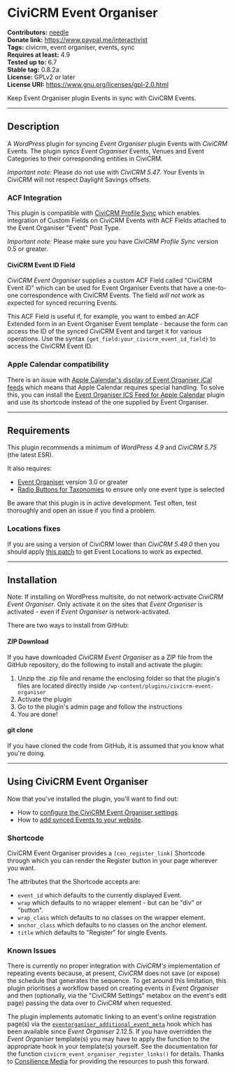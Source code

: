 # CiviCRM Event Organiser

**Contributors:** [needle](https://profiles.wordpress.org/needle/)<br/>
**Donate link:** https://www.paypal.me/interactivist<br/>
**Tags:** civicrm, event organiser, events, sync<br/>
**Requires at least:** 4.9<br/>
**Tested up to:** 6.7<br/>
**Stable tag:** 0.8.2a<br/>
**License:** GPLv2 or later<br/>
**License URI:** https://www.gnu.org/licenses/gpl-2.0.html

Keep Event Organiser plugin Events in sync with CiviCRM Events.

---

## Description

A *WordPress* plugin for syncing *Event Organiser* plugin Events with *CiviCRM* Events. The plugin syncs *Event Organiser* Events, Venues and Event Categories to their corresponding entities in CiviCRM.

*Important note:* Please do not use with *CiviCRM 5.47*. Your Events in CiviCRM will not respect Daylight Savings offsets.

### ACF Integration

This plugin is compatible with [CiviCRM Profile Sync](https://wordpress.org/plugins/civicrm-wp-profile-sync/) which enables integration of Custom Fields on CiviCRM Events with ACF Fields attached to the Event Organiser "Event" Post Type.

*Important note:* Please make sure you have *CiviCRM Profile Sync* version 0.5 or greater.

#### CiviCRM Event ID Field

*CiviCRM Event Organiser* supplies a custom ACF Field called "CiviCRM Event ID" which can be used for Event Organiser Events that have a one-to-one correspondence with CiviCRM Events. The field *will not work* as expected for synced recurring Events.

This ACF Field is useful if, for example, you want to embed an ACF Extended form in an Event Organiser Event template - because the form can access the ID of the synced CiviCRM Event and target it for various operations. Use the syntax `{get_field:your_civicrm_event_id_field}` to access the CiviCRM Event ID.

### Apple Calendar compatibility

There is an issue with [Apple Calendar's display of Event Organiser iCal feeds](https://github.com/stephenharris/Event-Organiser/issues/356) which means that Apple Calendar requires special handling. To solve this, you can install the [Event Organiser ICS Feed for Apple Calendar](https://github.com/christianwach/event-organiser-apple-cal) plugin and use its shortcode instead of the one supplied by Event Organiser.

---

## Requirements

This plugin recommends a minimum of *WordPress 4.9* and *CiviCRM 5.75* (the latest ESR).

It also requires:

* [Event Organiser](https://wordpress.org/plugins/event-organiser/) version 3.0 or greater
* [Radio Buttons for Taxonomies](https://wordpress.org/plugins/radio-buttons-for-taxonomies/) to ensure only one event type is selected

Be aware that this plugin is in active development. Test often, test thoroughly and open an issue if you find a problem.

### Locations fixes

If you are using a version of CiviCRM lower than *CiviCRM 5.49.0* then you should apply [this patch](https://github.com/civicrm/civicrm-core/pull/23041) to get Event Locations to work as expected.

---

## Installation

Note: If installing on WordPress multisite, do not network-activate *CiviCRM Event Organiser*. Only activate it on the sites that *Event Organiser* is activated - even if *Event Organiser* is network-activated.

There are two ways to install from GitHub:

#### ZIP Download

If you have downloaded *CiviCRM Event Organiser* as a ZIP file from the GitHub repository, do the following to install and activate the plugin:

1. Unzip the .zip file and rename the enclosing folder so that the plugin's files are located directly inside `/wp-content/plugins/civicrm-event-organiser`
2. Activate the plugin
3. Go to the plugin's admin page and follow the instructions
4. You are done!

#### git clone

If you have cloned the code from GitHub, it is assumed that you know what you're doing.

---

## Using CiviCRM Event Organiser

Now that you've installed the plugin, you'll want to find out:

* How to [configure the CiviCRM Event Organiser settings](/docs/settings.md).
* How to [add synced Events to your website](/docs/events.md).

### Shortcode

CiviCRM Event Organiser provides a `[ceo_register_link]` Shortcode through which you can render the Register button in your page wherever you want.

The attributes that the Shortcode accepts are:

* `event_id` which defaults to the currently displayed Event.
* `wrap` which defaults to no wrapper element - but can be "div" or "button".
* `wrap_class` which defaults to no classes on the wrapper element.
* `anchor_class` which defaults to no classes on the anchor element.
* `title` which defaults to "Register" for single Events.

### Known Issues

There is currently no proper integration with *CiviCRM's* implementation of repeating events because, at present, *CiviCRM* does not save (or expose) the schedule that generates the sequence. To get around this limitation, this plugin prioritises a workflow based on creating events in *Event Organiser* and then (optionally, via the "CiviCRM Settings" metabox on the event's edit page) passing the data over to *CiviCRM* when requested.

The plugin implements automatic linking to an event's online registration page(s) via the [`eventorganiser_additional_event_meta`](https://github.com/boonebgorges/Event-Organiser/commit/1c94d707741b12d5a8731fc39507aa80af805c4a) hook which has been available since *Event Organiser* 2.12.5. If you have overridden the *Event Organiser* template(s) you may have to apply the function to the appropriate hook in your template(s) yourself. See the documentation for the function `civicrm_event_organiser_register_links()` for details. Thanks to [Consilience Media](https://github.com/consilience/) for providing the resources to push this forward.
